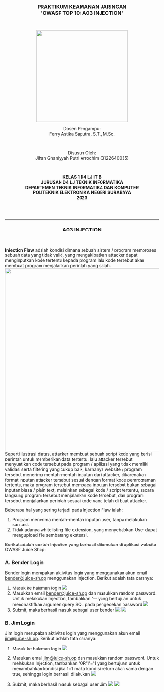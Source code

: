 <div class="cover" align="center">

<h3>
    <b>PRAKTIKUM KEAMANAN JARINGAN</b><br>
    "OWASP TOP 10: A03 INJECTION"
</h3><br>

<img src="../Images/Logo_PENS.png" width="300"><br>

<p>Dosen Pengampu:<br>
Ferry Astika Saputra, S.T., M.Sc.</p> <br>

<p>Disusun Oleh:<br>
Jihan Ghaniyyah Putri Arrochim (3122640035)</p><br>

<p>
    <b>
        KELAS 1 D4 LJ IT B <br>
        JURUSAN D4 LJ TEKNIK INFORMATIKA <br>
        DEPARTEMEN TEKNIK INFORMATIKA DAN KOMPUTER <br> 
        POLITEKNIK ELEKTRONIKA NEGERI SURABAYA <br>
        2023
    </b>
</p>

</div> <br><br>

<div class="isiLaporan">

<hr>

<h3 align="center"> A03 INJECTION </h3> <br>

**Injection Flaw** adalah kondisi dimana sebuah sistem / program memproses sebuah data yang tidak valid, yang mengakibatkan attacker dapat menginputkan kode tertentu kepada program lalu kode tersebut akan membuat program menjalankan perintah yang salah. <br>
<img src="../Images/Task 6 - A03 Injection/22.png" width="600"> <br>
Seperti ilustrasi diatas, attacker membuat sebuah script kode yang berisi perintah untuk memberikan data tertentu, lalu attacker tersebut menyuntikan code tersebut pada program / aplikasi yang tidak memiliki validasi serta filtering yang cukup baik, karnanya website / program tersebut menerima mentah-mentah inputan dari attacker, dikarenakan format inputan attacker tersebut sesuai dengan format kode pemrograman tertentu, maka program tersebut membaca inputan tersebut bukan sebagai inputan biasa / plain text, melainkan sebagai kode / script tertentu, secara langsung program tersebut menjalankan kode tersebut, dan program tersebut menjalankan perintah sesuai kode yang telah di buat attacker.

Beberapa hal yang sering terjadi pada Injection Flaw ialah:

1. Program menerima mentah-mentah inputan user, tanpa melakukan sanitasi.
2. Tidak adanya whitelisting file extension, yang menyebabkan User dapat mengupload file sembarang ekstensi.

Berikut adalah contoh Injection yang berhasil ditemukan di aplikasi website OWASP Juice Shop:

### A. Bender Login

Bender login merupakan aktivitas login yang menggunakan akun email bender@juice-sh.op menggunakan Injection. Berikut adalah tata caranya:

1. Masuk ke halaman login
   <img src="../Images/Task 6 - A03 Injection/1.png">
2. Masukkan email bender@juice-sh.op dan masukkan random password. Untuk melakukan Injection, tambahkan '-- yang bertujuan untuk menonaktifkan argumen query SQL pada pengecekan password
   <img src="../Images/Task 6 - A03 Injection/2.png">
3. Submit, maka berhasil masuk sebagai user bender
   <img src="../Images/Task 6 - A03 Injection/3.png">
   <img src="../Images/Task 6 - A03 Injection/8.png">

### B. Jim Login

Jim login merupakan aktivitas login yang menggunakan akun email jim@juice-sh.op. Berikut adalah tata caranya:

1. Masuk ke halaman login
   <img src="../Images/Task 6 - A03 Injection/4.png">

2. Masukan email jim@juice-sh.op dan masukkan random password. Untuk melakukan Injection, tambahkan 'OR'1'='1 yang bertujuan untuk menambahkan kondisi jika 1=1 maka kondisi return akan sama dengan true, sehingga login berhasil dilakukan
   <img src="../Images/Task 6 - A03 Injection/5.png">

3. Submit, maka berhasil masuk sebagai user Jim
   <img src="../Images/Task 6 - A03 Injection/6.png">
   <img src="../Images/Task 6 - A03 Injection/7.png">

</div>
